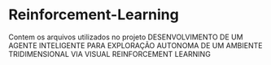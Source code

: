 # Reinforcement-Learning
Contem os arquivos utilizados no projeto DESENVOLVIMENTO DE UM AGENTE INTELIGENTE PARA EXPLORAÇÃO AUTONOMA DE UM AMBIENTE TRIDIMENSIONAL VIA VISUAL REINFORCEMENT LEARNING
